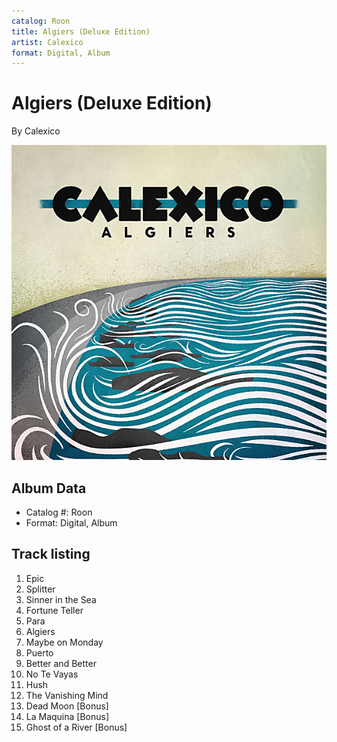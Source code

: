 ```yaml
---
catalog: Roon
title: Algiers (Deluxe Edition)
artist: Calexico
format: Digital, Album
---
```


# Algiers (Deluxe Edition)

By Calexico

![](../../assets/albumcovers/Calexico-Algiers_Deluxe_Edition.png)

## Album Data

- Catalog #: Roon
- Format: Digital, Album


## Track listing


1. Epic
2. Splitter
3. Sinner in the Sea
4. Fortune Teller
5. Para
6. Algiers
7. Maybe on Monday
8. Puerto
9. Better and Better
10. No Te Vayas
11. Hush
12. The Vanishing Mind
13. Dead Moon [Bonus]
14. La Maquina [Bonus]
15. Ghost of a River [Bonus]

